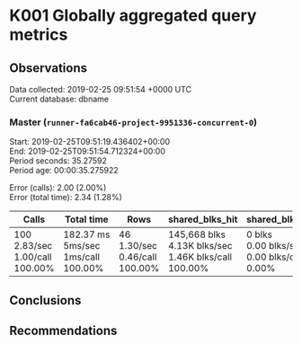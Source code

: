 # K001 Globally aggregated query metrics

## Observations ##
Data collected: 2019-02-25 09:51:54 +0000 UTC  
Current database: dbname  


### Master (`runner-fa6cab46-project-9951336-concurrent-0`) ###
Start: 2019-02-25T09:51:19.436402+00:00  
End: 2019-02-25T09:51:54.712324+00:00  
Period seconds: 35.27592  
Period age: 00:00:35.275922  

Error (calls): 2.00 (2.00%)  
Error (total time): 2.34 (1.28%)

Calls | Total&nbsp;time | Rows | shared_blks_hit | shared_blks_read | shared_blks_dirtied | shared_blks_written | blk_read_time | blk_write_time | kcache_reads | kcache_writes | kcache_user_time_ms | kcache_system_time 
-------|------------|------|-----------------|------------------|---------------------|---------------------|---------------|----------------|--------------|---------------|---------------------|--------------------
100<br/>2.83/sec<br/>1.00/call<br/>100.00% |182.37&nbsp;ms<br/>5ms/sec<br/>1ms/call<br/>100.00% |46<br/>1.30/sec<br/>0.46/call<br/>100.00% |145,668&nbsp;blks<br/>4.13K&nbsp;blks/sec<br/>1.46K&nbsp;blks/call<br/>100.00% |0&nbsp;blks<br/>0.00&nbsp;blks/sec<br/>0.00&nbsp;blks/call<br/>0.00% |0&nbsp;blks<br/>0.00&nbsp;blks/sec<br/>0.00&nbsp;blks/call<br/>0.00% |0&nbsp;blks<br/>0.00&nbsp;blks/sec<br/>0.00&nbsp;blks/call<br/>0.00% |0.00&nbsp;ms<br/>0s/sec<br/>0s/call<br/>0.00% |0.00&nbsp;ms<br/>0s/sec<br/>0s/call<br/>0.00% |0.00&nbsp;bytes<br/>0.00&nbsp;bytes/sec<br/>0.00&nbsp;bytes/call<br/>0.00% |0.00&nbsp;bytes<br/>0.00&nbsp;bytes/sec<br/>0.00&nbsp;bytes/call<br/>0.00% |0.00&nbsp;ms<br/>0s/sec<br/>0s/call<br/>0.00% |0.00&nbsp;ms<br/>0s/sec<br/>0s/call<br/>0.00%





## Conclusions ##


## Recommendations ##

